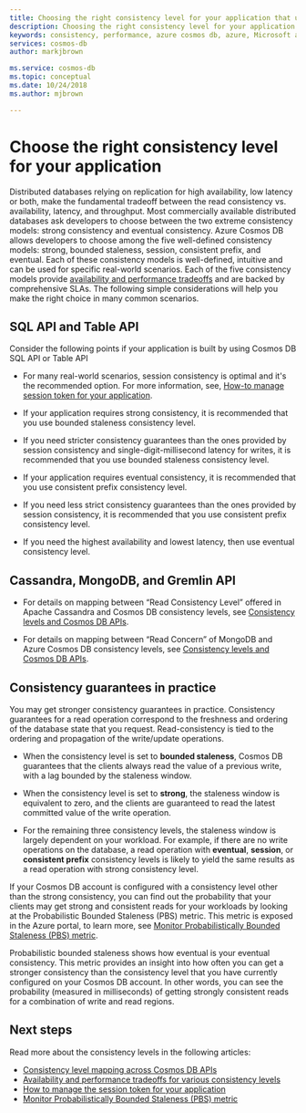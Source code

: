 ```yaml
---
title: Choosing the right consistency level for your application that uses Azure Cosmos DB
description: Choosing the right consistency level for your application in Azure Cosmos DB.
keywords: consistency, performance, azure cosmos db, azure, Microsoft azure
services: cosmos-db
author: markjbrown

ms.service: cosmos-db
ms.topic: conceptual
ms.date: 10/24/2018
ms.author: mjbrown

---
```


# Choose the right consistency level for your application

Distributed databases relying on replication for high availability, low latency or both, make the fundamental tradeoff between the read consistency vs. availability, latency, and throughput. Most commercially available distributed databases ask developers to choose between the two extreme consistency models: strong consistency and eventual consistency. Azure Cosmos DB allows developers to choose among the five well-defined consistency models: strong, bounded staleness, session, consistent prefix, and eventual. Each of these consistency models is well-defined, intuitive and can be used for specific real-world scenarios. Each of the five consistency models provide [availability and performance tradeoffs](consistency-levels-tradeoffs.md) and are backed by comprehensive SLAs. The following simple considerations will help you make the right choice in many common scenarios.

## SQL API and Table API

Consider the following points if your application is built by using Cosmos DB SQL API or Table API

- For many real-world scenarios, session consistency is optimal and it's the recommended option. For more information, see, [How-to manage session token for your application](how-to-manage-consistency.md#utilize-session-tokens).

- If your application requires strong consistency, it is recommended that you use bounded staleness consistency level.

- If you need stricter consistency guarantees than the ones provided by session consistency and single-digit-millisecond latency for writes, it is recommended that you use bounded staleness consistency level.  

- If your application requires eventual consistency, it is recommended that you use consistent prefix consistency level.

- If you need less strict consistency guarantees than the ones provided by session consistency, it is recommended that you use consistent prefix consistency level.

- If you need the highest availability and lowest latency, then use eventual consistency level.

## Cassandra, MongoDB, and Gremlin API

- For details on mapping between “Read Consistency Level” offered in Apache Cassandra and Cosmos DB consistency levels, see [Consistency levels and Cosmos DB APIs](consistency-levels-across-apis.md#cassandra-mapping).

- For details on mapping between “Read Concern” of MongoDB and Azure Cosmos DB consistency levels, see [Consistency levels and Cosmos DB APIs](consistency-levels-across-apis.md#mongo-mapping).

## Consistency guarantees in practice

You may get stronger consistency guarantees in practice. Consistency guarantees for a read operation correspond to the freshness and ordering of the database state that you request. Read-consistency is tied to the ordering and propagation of the write/update operations.  

* When the consistency level is set to **bounded staleness**, Cosmos DB guarantees that the clients always read the value of a previous write, with a lag bounded by the staleness window.

* When the consistency level is set to **strong**, the staleness window is equivalent to zero, and the clients are guaranteed to read the latest committed value of the write operation.

* For the remaining three consistency levels, the staleness window is largely dependent on your workload. For example, if there are no write operations on the database, a read operation with **eventual**, **session**, or **consistent prefix** consistency levels is likely to yield the same results as a read operation with strong consistency level.

If your Cosmos DB account is configured with a consistency level other than the strong consistency, you can find out the probability that your clients may get strong and consistent reads for your workloads by looking at the Probabilistic Bounded Staleness (PBS) metric. This metric is exposed in the Azure portal, to learn more, see [Monitor Probabilistically Bounded Staleness (PBS) metric](how-to-manage-consistency.md#monitor-probabilistically-bounded-staleness-pbs-metric).

Probabilistic bounded staleness shows how eventual is your eventual consistency. This metric provides an insight into how often you can get a stronger consistency than the consistency level that you have currently configured on your Cosmos DB account. In other words, you can see the probability (measured in milliseconds) of getting strongly consistent reads for a combination of write and read regions.

## Next steps

Read more about the consistency levels in the following articles:

* [Consistency level mapping across Cosmos DB APIs](consistency-levels-across-apis.md)
* [Availability and performance tradeoffs for various consistency levels](consistency-levels-tradeoffs.md)
* [How to manage the session token for your application](how-to-manage-consistency.md#utilize-session-tokens)
* [Monitor Probabilistically Bounded Staleness (PBS) metric](how-to-manage-consistency.md#monitor-probabilistically-bounded-staleness-pbs-metric)
